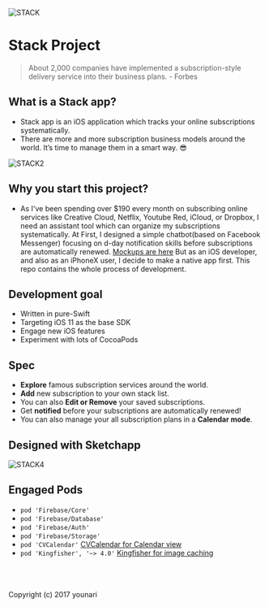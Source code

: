![STACK](https://github.com/younari/StackApp/blob/master/_IMAGES/STACK3.png)
<br>

# Stack Project

> About 2,000 companies have implemented a subscription-style delivery service into their business plans. - Forbes


## What is a Stack app?
- Stack app is an iOS application which tracks your online subscriptions systematically.
- There are more and more subscription business models around the world. It’s time to manage them in a smart way. 😎


![STACK2](https://github.com/younari/StackApp/blob/master/_IMAGES/STACK2.png)


## Why you start this project?
- As I've been spending over $190 every month on subscribing online services like Creative Cloud, Netflix, Youtube Red, iCloud, or Dropbox, I need an assistant tool which can organize my subscriptions systematically. At First, I designed a simple chatbot(based on Facebook Messenger) focusing on d-day notification skills before subscriptions are automatically renewed. [Mockups are here](https://www.behance.net/gallery/54607233/Organize-your-subscriptions-with-Cash-bot) But as an iOS developer, and also as an iPhoneX user, I decide to make a native app first. This repo contains the whole process of development.


## Development goal
- Written in pure-Swift
- Targeting iOS 11 as the base SDK
- Engage new iOS features 
- Experiment with lots of CocoaPods


## Spec
- **Explore** famous subscription services around the world.
- **Add** new subscription to your own stack list. 
- You can also **Edit or Remove** your saved subscriptions.
- Get **notified** before your subscriptions are automatically renewed!
- You can also manage your all subscription plans in a **Calendar mode**.


## Designed with Sketchapp

![STACK4](https://github.com/younari/StackApp/blob/master/_IMAGES/STACK4.png)



## Engaged Pods
* `pod 'Firebase/Core'`
* `pod 'Firebase/Database'`
* `pod 'Firebase/Auth'`
* `pod 'Firebase/Storage'`
* `pod 'CVCalendar'` [CVCalendar for Calendar view](https://github.com/CVCalendar/CVCalendar)
* `pod 'Kingfisher', '~> 4.0'` [Kingfisher for image caching](https://github.com/onevcat/Kingfisher)



<br>
<br>
<br>
Copyright (c) 2017 younari